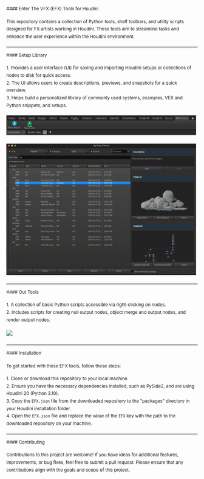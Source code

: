 <sup>#### Enter The VFX (EFX) Tools for Houdini</sup>

<sup>This repository contains a collection of Python tools, shelf toolbars, and utility scripts designed for FX artists working in Houdini. These tools aim to streamline tasks and enhance the user experience within the Houdini environment.</sup>

---

<sup>#### Setup Library</sup>

<sup>1. Provides a user interface (UI) for saving and importing Houdini setups or collections of nodes to disk for quick access.</sup>  
<sup>2. The UI allows users to create descriptions, previews, and snapshots for a quick overview.</sup>  
<sup>3. Helps build a personalized library of commonly used systems, examples, VEX and Python snippets, and setups.</sup>

<sup><img src="https://github.com/Th3Disasterpiece/EFX/blob/master/config/thumbnails/snipUIShelftool_snapshot.png" alt="SnipUI Shelftool" width="500"></sup>

<sup><img src="https://github.com/Th3Disasterpiece/EFX/blob/a66d58fcd3849bd4b44574d059d21d4e3335d971/config/thumbnails/setupLib.gif" alt="Setup Library" width="500"></sup>

---

<sup>#### Out Tools</sup>

<sup>1. A collection of basic Python scripts accessible via right-clicking on nodes.</sup>  
<sup>2. Includes scripts for creating null output nodes, object merge and output nodes, and render output nodes.</sup>

<sup>[<img src="https://github.com/Th3Disasterpiece/EFX/blob/6ad4feec400e0dd172280167b4309b73627e0828/config/thumbnails/out_tools.gif" width="500">](https://vimeo.com/653346110)</sup>

---

<sup>#### Installation</sup>

<sup>To get started with these EFX tools, follow these steps:</sup>

<sup>1. Clone or download this repository to your local machine.</sup>  
<sup>2. Ensure you have the necessary dependencies installed, such as PySide2, and are using Houdini 20 (Python 3.10).</sup>  
<sup>3. Copy the `EFX.json` file from the downloaded repository to the "packages" directory in your Houdini installation folder.</sup>  
<sup>4. Open the `EFX.json` file and replace the value of the `EFX` key with the path to the downloaded repository on your machine.</sup>

---

<sup>#### Contributing</sup>

<sup>Contributions to this project are welcome! If you have ideas for additional features, improvements, or bug fixes, feel free to submit a pull request. Please ensure that any contributions align with the goals and scope of this project.</sup>
